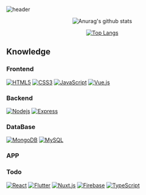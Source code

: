 ![header](https://capsule-render.vercel.app/api?type=wave&color=66ccff&animation=twinkling&height=180&text=Welcome)

<div align = center>

![Anurag's github stats](https://github-readme-stats.vercel.app/api?username=yongsoocho&show_icons=true&theme=gradient&include_all_commits=true)

</div>

<div align = center>
  
[![Top Langs](https://github-readme-stats.vercel.app/api/top-langs/?username=yongsoocho&layout=compact)](https://github.com/anuraghazra/github-readme-stats)

</div>

## Knowledge
### Frontend
[![HTML5](https://img.shields.io/badge/-HTML5-E34F26?style=flat-square&logo=html5&logoColor=white&link=https://github.com/carlosstenzel/)](https://github.com/carlosstenzel/)
[![CSS3](https://img.shields.io/badge/-CSS3-1572B6?style=flat-square&logo=css3&link=https://github.com/carlosstenzel/)](https://github.com/carlosstenzel/)
[![JavaScript](https://img.shields.io/badge/-JavaScript-yellow?style=flat-square&logoColor=white&logo=javascript&link=https://github.com/carlosstenzel/)](https://github.com/carlosstenzel/)
[![Vue.js](https://img.shields.io/badge/-Vue.js-4FC08D?style=flat-square&logo=Vue.js&logoColor=white&link=https://github.com/carlosstenzel/)](https://github.com/carlosstenzel/)

### Backend
[![Nodejs](https://img.shields.io/badge/-Nodejs-339933?style=flat-square&logo=Node.js&logoColor=white&link=https://github.com/carlosstenzel/)](https://github.com/carlosstenzel/)
[![Express](https://img.shields.io/badge/-Express-000000?style=flat-square&logo=Express&logoColor=white&link=https://github.com/carlosstenzel/)](https://github.com/carlosstenzel/)

### DataBase
[![MongoDB](https://img.shields.io/badge/-MongoDB-47A248?style=flat-square&logo=mongodb&logoColor=white&link=https://github.com/carlosstenzel/)](https://github.com/carlosstenzel/)
[![MySQL](https://img.shields.io/badge/-MySQL-4479A1?style=flat-square&logo=MySQL&logoColor=white&link=https://github.com/carlosstenzel/)](https://github.com/carlosstenzel/)

### APP

### Todo
[![React](https://img.shields.io/badge/-React-61DAFB?style=flat-square&logo=react&logoColor=white&fontColor=white&link=https://github.com/carlosstenzel/)](https://github.com/carlosstenzel/)
[![Flutter](https://img.shields.io/badge/-Flutter-02569B?style=flat-square&logo=Flutter&logoColor=white&link=https://github.com/carlosstenzel/)](https://github.com/carlosstenzel/)
[![Nuxt.js](https://img.shields.io/badge/-Nuxt.js-00C58E?style=flat-square&logo=Nuxt.js&logoColor=white&link=https://github.com/carlosstenzel/)](https://github.com/carlosstenzel/)
[![Firebase](https://img.shields.io/badge/-Firebase-FFCA28?style=flat-square&logo=Firebase&logoColor=white&link=https://github.com/carlosstenzel/)](https://github.com/carlosstenzel/)
[![TypeScript](https://img.shields.io/badge/-TypeScript-3178C6?style=flat-square&logo=TypeScript&logoColor=white&link=https://github.com/carlosstenzel/)](https://github.com/carlosstenzel/)
